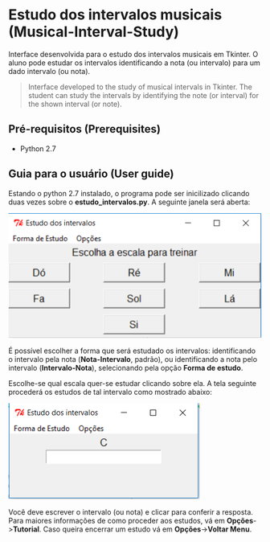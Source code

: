 # Estudo dos intervalos musicais (Musical-Interval-Study)
Interface desenvolvida para o estudo dos intervalos musicais em Tkinter. O aluno pode estudar os intervalos identificando a nota (ou intervalo) para um dado intervalo (ou nota).

>Interface developed to the study of musical intervals in Tkinter. The student can study the intervals by identifying the note (or interval) for the shown interval (or note).

## Pré-requisitos (Prerequisites)

- Python 2.7

## Guia para o usuário (User guide)

Estando o python 2.7 instalado, o programa pode ser inicilizado clicando duas vezes sobre o **estudo_intervalos.py**. A seguinte janela será aberta:

![Screenshot](imagens/tela_principal.PNG)

É possível escolher a forma que será estudado os intervalos: identificando o intervalo pela nota (**Nota-Intervalo**, padrão), ou identificando a nota pelo intervalo (**Intervalo-Nota**), selecionando pela opção **Forma de estudo**.

Escolhe-se qual escala quer-se estudar clicando sobre ela. A tela seguinte procederá os estudos de tal intervalo como mostrado abaixo:

![Screenshot](imagens/estudo.PNG)

Você deve escrever o intervalo (ou nota) e clicar *<ENTER>* para conferir a resposta. Para maiores informações de como proceder aos estudos, vá em **Opções**->**Tutorial**. Caso queira encerrar um estudo vá em **Opções**->**Voltar Menu**.
